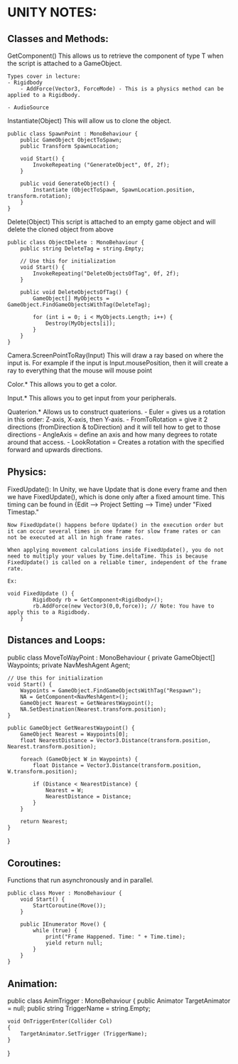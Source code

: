 UNITY NOTES:
============

Classes and Methods:
--------------------
GetComponent<T>()
	This allows us to retrieve the component of type T when the script is attached to a GameObject.

	Types cover in lecture:
	- Rigidbody
		- AddForce(Vector3, ForceMode) - This is a physics method can be applied to a Rigidbody.

	- AudioSource

Instantiate(Object)
	This will allow us to clone the object.

	public class SpawnPoint : MonoBehaviour {
		public GameObject ObjectToSpawn;
		public Transform SpawnLocation;

		void Start() {
			InvokeRepeating ("GenerateObject", 0f, 2f);
		}

		public void GenerateObject() {
			Instantiate (ObjectToSpawn, SpawnLocation.position, transform.rotation);
		}
	}

Delete(Object)
	This script is attached to an empty game object and will delete the cloned object from above

	public class ObjectDelete : MonoBehaviour {
		public string DeleteTag = string.Empty;

		// Use this for initialization
		void Start() {
			InvokeRepeating("DeleteObjectsOfTag", 0f, 2f);
		}

		public void DeleteObjectsOfTag() {
			GameObject[] MyObjects = GameObject.FindGameObjectsWithTag(DeleteTag);

			for (int i = 0; i < MyObjects.Length; i++) {
				Destroy(MyObjects[i]);
			}
		}
	}

Camera.ScreenPointToRay(Input)
	This will draw a ray based on where the input is. For example if the input is Input.mousePosition, then it will create a ray to everything that the mouse will mouse point

Color.*
	This allows you to get a color.

Input.*
	This allows you to get input from your peripherals.

Quaterion.*
	Allows us to construct quaterions.
	- Euler = gives us a rotation in this order: Z-axis, X-axis, then Y-axis.
	- FromToRotation = give it 2 directions (fromDirection & toDirection) and it will tell how to get to those directions
	- AngleAxis = define an axis and how many degrees to rotate around that access.
	- LookRotation = Creates a rotation with the specified forward and upwards directions.

Physics:
--------
FixedUpdate():
	In Unity, we have Update that is done every frame and then we have FixedUpdate(), which is done only after a fixed amount time. This timing can be found in {Edit --> Project Setting --> Time} under "Fixed Timestap." 

	Now FixedUpdate() happens before Update() in the execution order but it can occur several times in one frame for slow frame rates or can not be executed at all in high frame rates.

	When applying movement calculations inside FixedUpdate(), you do not need to multiply your values by Time.deltaTime. This is because FixedUpdate() is called on a reliable timer, independent of the frame rate.

	Ex:

	void FixedUpdate () {
			Rigidbody rb = GetComponent<Rigidbody>();
			rb.AddForce(new Vector3(0,0,force)); // Note: You have to apply this to a Rigidbody.
		}

Distances and Loops:
--------------------

public class MoveToWayPoint : MonoBehaviour {
	private GameObject[] Waypoints;
	private NavMeshAgent Agent;

	// Use this for initialization
	void Start() {
		Waypoints = GameObject.FindGameObjectsWithTag("Respawn");
		NA = GetComponent<NavMeshAgent>();
		GameObject Nearest = GetNearestWaypoint();
		NA.SetDestination(Nearest.transform.position);
	}

	public GameObject GetNearestWaypoint() {
		GameObject Nearest = Waypoints[0];
		float NearestDistance = Vector3.Distance(transform.position, Nearest.transform.position);

		foreach (GameObject W in Waypoints) {
			float Distance = Vector3.Distance(transform.position, W.transform.position);

			if (Distance < NearestDistance) {
				Nearest = W;
				NearestDistance = Distance;
			}
		}

		return Nearest;
	}
}

Coroutines:
-----------
Functions that run asynchronously and in parallel.

	public class Mover : MonoBehaviour {
		void Start() {
			StartCoroutine(Move());
		}

		public IEnumerator Move() {
			while (true) {
				print("Frame Happened. Time: " + Time.time);
				yield return null;
			}
		}
	}

Animation:
----------
public class AnimTrigger : MonoBehaviour 
{
	public Animator TargetAnimator = null;
	public string TriggerName = string.Empty;

	void OnTriggerEnter(Collider Col)
	{
		TargetAnimator.SetTrigger (TriggerName);
	}
}
